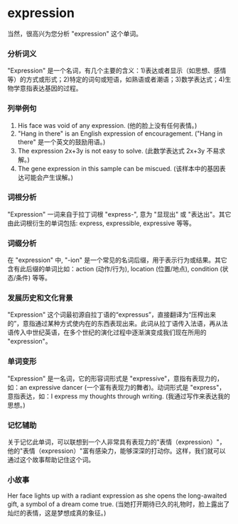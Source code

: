 # expression

当然，很高兴为您分析 "expression" 这个单词。

  

### 分析词义

  

"Expression" 是一个名词，有几个主要的含义：1)表达或者显示（如思想、感情等）的方式或形式；2)特定的词句或短语，如熟语或者潮语；3)数学表达式；4)生物学意指表达基因的过程。

  

### 列举例句

  

1.  His face was void of any expression. (他的脸上没有任何表情。)
2.  "Hang in there" is an English expression of encouragement. ("Hang in there" 是一个英文的鼓励用语。)
3.  The expression 2x+3y is not easy to solve. (此数学表达式 2x+3y 不易求解。)
4.  The gene expression in this sample can be miscued. (该样本中的基因表达可能会产生误解。)

  

### 词根分析

  

"Expression" 一词来自于拉丁词根 "express-", 意为 "显现出" 或 "表达出"。其它由此词根衍生的单词包括: express, expressible, expressive 等等。

  

### 词缀分析

  

在 "expression" 中, "-ion" 是一个常见的名词后缀，用于表示行为或结果。其它含有此后缀的单词比如：action (动作/行为), location (位置/地点), condition (状态/条件) 等等。

  

### 发展历史和文化背景

  

"Expression" 这个词最初源自拉丁语的“expressus”，直接翻译为“压榨出来的”，意指通过某种方式使内在的东西表现出来。此词从拉丁语传入法语，再从法语传入中世纪英语，在多个世纪的演化过程中逐渐演变成我们现在所用的 "expression"。

  

### 单词变形

  

"Expression" 是一名词，它的形容词形式是 "expressive"，意指有表现力的，如：an expressive dancer (一个富有表现力的舞者)。动词形式是 "express"，意指表达，如：I express my thoughts through writing. (我通过写作来表达我的思想。)

  

### 记忆辅助

  

关于记忆此单词，可以联想到一个人非常具有表现力的"表情（expression）"，他的"表情（expression）"富有感染力，能够深深的打动你。这样，我们就可以通过这个故事帮助记住这个词。

  

### 小故事

  

Her face lights up with a radiant expression as she opens the long-awaited gift, a symbol of a dream come true. (当她打开期待已久的礼物时，脸上露出了灿烂的表情，这是梦想成真的象征。)
